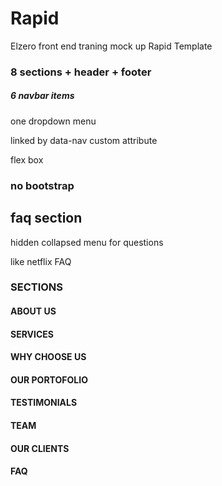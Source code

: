 # Rapid

Elzero front end traning mock up Rapid Template

### 8 sections + header + footer

##### 6 navbar items

one dropdown menu

linked by data-nav custom attribute

flex box

### no bootstrap

## faq section

hidden collapsed menu for questions

like netflix FAQ

### SECTIONS

#### ABOUT US

#### SERVICES

#### WHY CHOOSE US

#### OUR PORTOFOLIO

#### TESTIMONIALS

#### TEAM

#### OUR CLIENTS

#### FAQ
